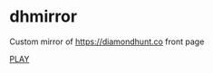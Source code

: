 # dhmirror

Custom mirror of https://diamondhunt.co front page

[PLAY](https://unnecessary-axiom.github.io/dhmirror/diamondhunt.co/index.html)
